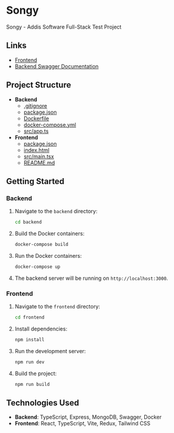 # Songy

Songy - Addis Software Full-Stack Test Project

## Links

- [Frontend](https://songy-xi.vercel.app/)
- [Backend Swagger Documentation](https://songy-gbt1.onrender.com/api-docs/)

## Project Structure

- **Backend**
  - [.gitignore](backend/.gitignore)
  - [package.json](backend/package.json)
  - [Dockerfile](backend/Dockerfile)
  - [docker-compose.yml](backend/docker-compose.yml)
  - [src/app.ts](backend/src/app.ts)
- **Frontend**
  - [package.json](frontend/package.json)
  - [index.html](frontend/index.html)
  - [src/main.tsx](frontend/src/main.tsx)
  - [README.md](frontend/README.md)

## Getting Started

### Backend

1. Navigate to the `backend` directory:
    ```sh
    cd backend
    ```
2. Build the Docker containers:
    ```sh
    docker-compose build
    ```
3. Run the Docker containers:
    ```sh
    docker-compose up
    ```
4. The backend server will be running on `http://localhost:3000`.

### Frontend

1. Navigate to the `frontend` directory:
    ```sh
    cd frontend
    ```
2. Install dependencies:
    ```sh
    npm install
    ```
3. Run the development server:
    ```sh
    npm run dev
    ```
4. Build the project:
    ```sh
    npm run build
    ```

## Technologies Used

- **Backend**: TypeScript, Express, MongoDB, Swagger, Docker
- **Frontend**: React, TypeScript, Vite, Redux, Tailwind CSS